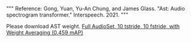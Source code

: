 """
Reference:
	Gong, Yuan, Yu-An Chung, and James Glass.
	"Ast: Audio spectrogram transformer." Interspeech. 2021.
"""

Please download AST weight.
[Full AudioSet, 10 tstride, 10 fstride, with Weight Averaging (0.459 mAP)](https://www.dropbox.com/s/ca0b1v2nlxzyeb4/audioset_10_10_0.4593.pth?dl=1)

